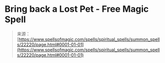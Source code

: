 <!--yml
category: 未分类
date: 2024-06-12 19:06:20
-->

# Bring back a Lost Pet - Free Magic Spell

> 来源：[https://www.spellsofmagic.com/spells/spiritual_spells/summon_spells/22220/page.html#0001-01-01](https://www.spellsofmagic.com/spells/spiritual_spells/summon_spells/22220/page.html#0001-01-01)
